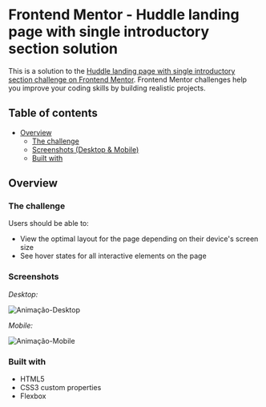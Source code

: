 # Frontend Mentor - Huddle landing page with single introductory section solution

This is a solution to the [Huddle landing page with single introductory section challenge on Frontend Mentor](https://www.frontendmentor.io/challenges/huddle-landing-page-with-a-single-introductory-section-B_2Wvxgi0). Frontend Mentor challenges help you improve your coding skills by building realistic projects. 

## Table of contents

- [Overview](#overview)
  - [The challenge](#the-challenge)
  - [Screenshots (Desktop & Mobile)](#screenshots)
  - [Built with](#built-with)


## Overview

### The challenge

Users should be able to:

- View the optimal layout for the page depending on their device's screen size
- See hover states for all interactive elements on the page

### Screenshots

*Desktop:*

![Animação-Desktop](https://github.com/igorcascimiro/huddle-landing-page/assets/138637092/9a5beec0-4d12-4ef8-949a-d4b13731fdb9)


*Mobile:*

![Animação-Mobile](https://github.com/igorcascimiro/huddle-landing-page/assets/138637092/0a2254b6-153c-4062-823a-ef2860b22d78)


### Built with

- HTML5
- CSS3 custom properties
- Flexbox
